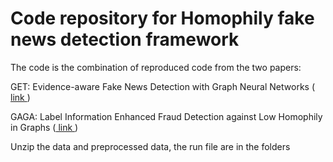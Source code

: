 <h1> Code repository for Homophily fake news detection framework </h1>

The code is the combination of reproduced code from the two papers: 

GET: Evidence-aware Fake News Detection with Graph Neural Networks (<a href = "https://arxiv.org/pdf/2201.06885.pdf"> link </a>)

GAGA: Label Information Enhanced Fraud Detection against Low Homophily in Graphs (<a href = "https://arxiv.org/pdf/2302.10407.pdf"> link </a>)

Unzip the data and preprocessed data, the run file are in the folders